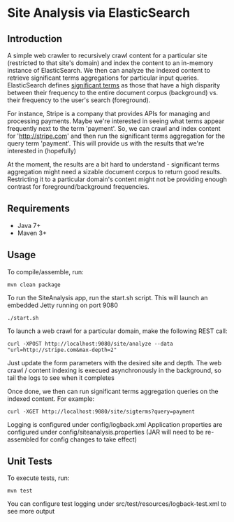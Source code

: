 Site Analysis via ElasticSearch
===============================

Introduction
------------

A simple web crawler to recursively crawl content for a particular site (restricted to that site's domain) and index the content to an in-memory instance of ElasticSearch. We then can analyze the indexed content to retrieve significant terms aggregations for particular input queries. ElasticSearch defines [significant terms](http://www.elasticsearch.org/guide/en/elasticsearch/reference/current/search-aggregations-bucket-significantterms-aggregation.html) as those that have a high disparity between their frequency to the entire document corpus (background) vs. their frequency to the user's search (foreground). 

For instance, Stripe is a company that provides APIs for managing and processing payments. Maybe we're interested in seeing what terms appear frequently next to the term 'payment'. So, we can crawl and index content for 'http://stripe.com' and then run the significant terms aggregation for the query term 'payment'. This will provide us with the results that we're interested in (hopefully)

At the moment, the results are a bit hard to understand - significant terms aggregation might need a sizable document corpus to return good results. Restricting it to a particular domain's content might not be providing enough contrast for foreground/background frequencies.


Requirements
------------
+ Java 7+
+ Maven 3+


Usage
------------

To compile/assemble, run:

    mvn clean package

To run the SiteAnalysis app, run the start.sh script. This will launch an embedded Jetty running on port 9080

    ./start.sh

To launch a web crawl for a particular domain, make the following REST call:

    curl -XPOST http://localhost:9080/site/analyze --data "url=http://stripe.com&max-depth=2"

Just update the form parameters with the desired site and depth. The web crawl / content indexing is execued asynchronously in the background, so tail the logs to see when it completes

Once done, we then can run significant terms aggregation queries on the indexed content. For example:

    curl -XGET http://localhost:9080/site/sigterms?query=payment

Logging is configured under config/logback.xml
Application properties are configured under config/siteanalysis.properties
(JAR will need to be re-assembled for config changes to take effect)


Unit Tests
----------

To execute tests, run: 

    mvn test

You can configure test logging under src/test/resources/logback-test.xml to see more output